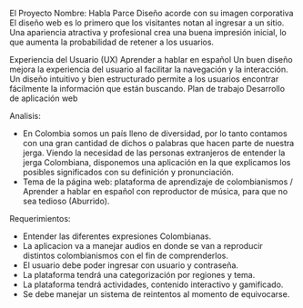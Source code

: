 El Proyecto
Nombre: Habla Parce
Diseño acorde con su imagen corporativa
El diseño web es lo primero que los visitantes notan al ingresar a un sitio. Una apariencia atractiva y profesional crea una buena impresión inicial, lo que aumenta la probabilidad de retener a los usuarios.

Experiencia del Usuario (UX) 
Aprender a hablar en español
Un buen diseño mejora la experiencia del usuario al facilitar la navegación y la interacción. Un diseño intuitivo y bien estructurado permite a los usuarios encontrar fácilmente la información que están buscando.
Plan de trabajo
Desarrollo de aplicación web

Analisis:
- En Colombia somos un país lleno de diversidad, por lo tanto contamos con una gran cantidad de dichos o palabras que hacen parte de nuestra jerga. Viendo la necesidad de las personas extranjeros de entender la jerga Colombiana, disponemos una aplicación en la que explicamos los posibles significados con su definición y pronunciación.
- Tema de la página web: plataforma de aprendizaje de colombianismos / Aprender a hablar en español con reproductor de música, para que no sea tedioso (Aburrido).

Requerimientos:
- Entender las diferentes expresiones Colombianas.
- La aplicacion va a manejar audios en donde se van a reproducir distintos colombianismos con el fin de comprenderlos.
- El usuario debe poder ingresar con usuario y contraseña.
- La plataforma tendrá una categorización por regiones y tema.
- La plataforma tendrá actividades, contenido interactivo  y gamificado.
- Se debe manejar un sistema de reintentos al momento de equivocarse.
